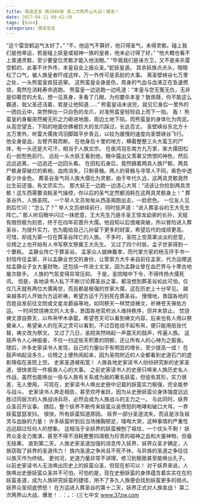 ```yaml
---
title: 儒道至圣 第2080章 第二次两界山大战！爆发！
date: 2017-04-11 00:42:39
tags: [Duke]
categories: 儒道至圣
---
```


“这个雷空鹤运气太好了。”
“不，他运气不算好，他只得圣气，未得灵骸。碰上我们是他幸运，若是碰上妖皇或祖神一族的皇者，他未必讨得了好。”
“他大概也看不上普通灵骸，至少要皇位灵骸才能入他法眼。”
“毕竟我们是诛方卫，又不是来杀雷空鹤的，此事不许外传，本皇自会上报众圣。”蛇妖皇道。
其余妖族点点头，暗暗松了口气，被人族皇者吓成这样，万一外传可是丢脸的大事。
离圣壁峡谷七万里之处，一头熊蛮皇疯狂逃窜。
这熊蛮皇全身是伤，周身的气血与血液正在急速燃烧，竟然在消耗寿命逃跑。
熊蛮皇一边逃跑一边吼道：“本皇与您无冤无仇，无非是仰慕您的大名，想一见真身，多看了几眼，为何要杀本皇？敖雨薇，你不能这么霸道，我父圣还活着，若是让他知道……”
熊蛮皇话未说完，就见它身后一里外的一团白云中，突然伸出一只白色的龙爪，对准熊蛮皇轻轻自上而下一拍。
轰！
熊蛮皇的身躯突然被无形之力砸进地面，周边土地下陷，而熊蛮皇的身体化为肉泥。
从高空望去，下陷的地面仿佛被巨大的龙爪踩过，长达百丈。
圣壁峡谷东北方十五万里外，听雷大儒夜鸿羽脚踏平步青云，以较为缓慢的速度向圣壁峡谷飞行。
他全身是血，左臂齐肩而断。
在他身后十里的地方，横着整整三头大蛮王的尸体，有一头还是大可汗，相当于人族文宗。
在夜鸿羽东南方九万里，笨大儒田松石一脸愁色前行。
远处一头大妖王看到他，眼中露出又羡慕又愤恨的神色，然后远远逃离，一边逃还一边回头看。
在田松石身后，竟然跟着两具人族尸骸，两具尸骸身穿破烂的紫袍，血肉消失，只剩骨骼。两人的骨骼与寻常人不同，紫色中透着少许金色。
葬圣谷圣气将人族大儒化为灵骸，由于年代久远，这两具灵骸竟然比生前还强，有文宗实力。
那大妖王一边跑一边违心大骂：“活该让你捡到两具灵骸！这东西需要消耗圣气操控，你以后的圣气定然都消耗在这两具灵骸身上！”
葬圣谷外，人族圣院。
一个举人文员匆匆从西圣阁跑出去，一脸悲色。
一位友人见到后忙问：“怎么了？”
举人文员继续前行，同时低声道：“进入葬圣谷的王大先生阵亡。”
那人听后眼中闪过一抹悲意，王大先生乃是半圣王惊龙幼弟的长孙，天赋有限但极为刻苦，终于在四年前晋升大儒。他自知以后很难突破，所以冒险进入葬圣谷，为提升实力，也为能给自己儿孙留下更多的财富，希望后代的成绩更高。
可惜，却成为第一位在葬圣谷阵亡的人族。
不多时，圣院上空笼罩淡淡的悲意，论榜之上也开始有人书写祭文祭奠王大先生。
又过了四个时辰，孟子世家得到一个噩耗。
孟静业阵亡于葬圣谷。
孟家众人披麻戴孝，而代掌方家的杨玉环手书一封信传往孟家，并以孟静业世交的身份，让管家方大牛亲自前往孟家，代方运赠送给孟静业子女大量财物，还包括一件进士文宝，因为孟静业曾在血芒界与十寒古地屡次联手。
人族的气氛变得异常压抑。
于是，圣院暗中下令，不得传扬大儒死讯。
但是，各地读书人私下不断讨论葬圣谷之事，都没想到葬圣谷如此可怕，仅仅几天就有两位大儒离世，而且都是极强的世家大儒，这在历史上十分罕见。
越来越多的人开始为方运祈祷，希望方运千万别死在葬圣谷。
慢慢地，景国各地的百姓自发前往文院或文星龙爵庙等地，如同祭天一样焚烧祷文，祈祷苍天保佑方运。
一时间焚烧祷文的人太多，景国各地官府派人维持秩序，但并未禁止。
焚烧祷文源自祭天，以布帛甲木承载，希望苍天可以看到祷文内容，后来也有人用以祭奠亲人，希望亲人的在天之灵可以看到，不过百姓烧不起布帛，便只能用纸张代替，祷文改为祭文。
又过了几日，圣院突然响起一声震天的鼓声，传遍人族。
这鼓声令人心神振奋，不仅一扫这些天积累的阴郁，还让所有人的心神为之振奋。
随后，许多史家读书人发现，自己的力量似乎有明显的增长，至少提高一成！
在鼓声响起没多久，论榜之上便热闹起来，因为圣院附近的人全都看到史道石门的虚影降临在圣院上空。
史家圣道被拓宽！
人族各地史家读书人纷纷研究新的史家圣道，很快发现一件振奋人心的大事。
之前史家读书人的史册只唤来人族历史名人作战，虽然也能唤出一些与人族有关系或为敌的著名妖蛮，但徒有其形，实力很差，无人使用。
可现在，史家读书人唤出史册中记载的妖蛮实力极强，完全能参与战斗。
史家读书人奔走相告，甚至欢呼雀跃，因为从史册妖蛮论身体强度远远胜过同层次的人族战诗兵将，必然会成为人族战斗的主力之一。
与此同时，妖界众圣召开议事。
随后，整个妖界不断传来妖蛮众圣愤怒的咆哮和破口大骂，一界妖蛮瑟瑟发抖。
很快，所有妖蛮知道原因。
妖界一部分圣道流失，而且是涉及祖灵与血脉的力量！
许多妖蛮听到后当场捶胸顿足，嚎啕大哭，这种事情的严重性远远超过任何人的想象。
这相当于全妖界的妖蛮被刨了祖坟，一个坟头不剩！
妖界众圣全力推演，甚至不得不消耗整整四滴极为珍贵的祖神之血和大量神物，但毫无结果。
直到第二天，人族史家圣道加强的消息传入妖界，妖界众圣才确定，人族窃取了妖界的圣道伟力！
族内圣道之争尚且不死不休，与异族的圣道之争往往以族灭作为终结。
更何况，史道力量非常不讲理，修习到极致甚至能唤出孔子。以前史家读书人无法唤出历史上的妖蛮众圣，但现在却可以！
对于妖界来说，人族唤出史册妖蛮众圣并不可怕，可怕的是，现在史册妖蛮的身体蕴含着实实在在的妖蛮圣道，成为人族研究妖蛮的捷径，用不了多久人族便会找到妖蛮更多的弱点。
妖界众圣彻底愤怒！
在方运进入葬圣谷的第十二天，妖界正式对人族宣战！
第二次两界山大战，爆发！
.
：。：
(三七中文 www.37zw.com